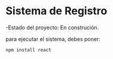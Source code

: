 <h1> Sistema de Registro</h1>

-Estado del proyecto: En construción.

para ejecutar el sistema, debes poner: 

```npm install react```
